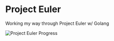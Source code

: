 # Project Euler

Working my way through Project Euler w/ Golang

![Project Euler Progress](https://projecteuler.net/profile/danger-newton.png)
